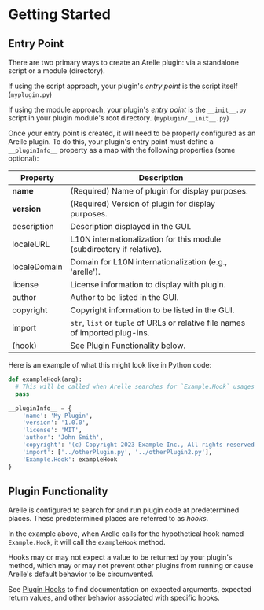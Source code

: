 # Getting Started

## Entry Point
There are two primary ways to create an Arelle plugin: via a standalone script or a module (directory).

If using the script approach, your plugin's *entry point* is the script itself (`myplugin.py`)

If using the module approach, your plugin's *entry point* is the `__init__.py` script in your plugin module's root directory. (`myplugin/__init__.py`)

Once your entry point is created, it will need to be properly configured as an Arelle plugin.
To do this, your plugin's entry point must define a `__pluginInfo__` property
as a map with the following properties (some optional):

| Property     | Description                                                                   |
|--------------|-------------------------------------------------------------------------------|
| **name**     | (Required) Name of plugin for display purposes.                               |
| **version**  | (Required) Version of plugin for display purposes.                            |
| description  | Description displayed in the GUI.                                             |
| localeURL    | L10N internationalization for this module (subdirectory if relative).         |
| localeDomain | Domain for L10N internationalization (e.g., 'arelle').                        |
| license      | License information to display with plugin.                                   |
| author       | Author to be listed in the GUI.                                               |
| copyright    | Copyright information to be listed in the GUI.                                |
| import       | `str`, `list` or `tuple` of URLs or relative file names of imported plug-ins. |
| (hook)       | See Plugin Functionality below.                                               |

Here is an example of what this might look like in Python code:
```python
def exampleHook(arg):
  # This will be called when Arelle searches for `Example.Hook` usages from plugins.
  pass

__pluginInfo__ = {
    'name': 'My Plugin',
    'version': '1.0.0',
    'license': 'MIT',
    'author': 'John Smith',
    'copyright': '(c) Copyright 2023 Example Inc., All rights reserved.',
    'import': ['../otherPlugin.py', '../otherPlugin2.py'],
    'Example.Hook': exampleHook
}
```

## Plugin Functionality
Arelle is configured to search for and run plugin code at predetermined places.
These predetermined places are referred to as *hooks*.

In the example above, when Arelle calls for the hypothetical hook named `Example.Hook`, it will call the `exampleHook` method.

Hooks may or may not expect a value to be returned by your plugin's method,
which may or may not prevent other plugins from running or cause Arelle's default behavior to be circumvented.

See [Plugin Hooks][hooks] to find documentation on expected arguments, expected return values, and other behavior associated with specific hooks.

[hooks]: project:hooks.md
